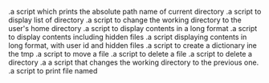 .a script which prints the absolute path name of current directory
.a script to display list of directory
.a script to change the working directory to the user's home directory 
.a script to display contents in a long format
.a script to display contents including hidden files
.a script displaying contents in long format, with user id and hidden files
.a script to create a dictionary ine the tmp
.a script to move a file
.a script to delete a file
.a script to delete a directory
.a a script that changes the working directory to the previous one.
.a script to print file named

